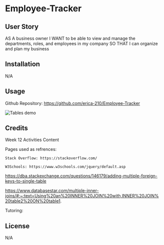# Employee-Tracker


## User Story

AS A business owner
I WANT to be able to view and manage the departments, roles, and employees in my company
SO THAT I can organize and plan my business

## Installation

N/A

## Usage

Github Repository: https://github.com/erica-210/Employee-Tracker

![Tables demo]()


## Credits

Week 12 Activities Content

Pages used as refrences:

    Stack Overflow: https://stackoverflow.com/

    W3Schools: https://www.w3schools.com/jquery/default.asp

https://dba.stackexchange.com/questions/146179/adding-multiple-foreign-keys-to-single-table

https://www.databasestar.com/multiple-inner-joins/#:~:text=Using%20an%20INNER%20JOIN%20with,INNER%20JOIN%20table2%20ON%20table1.
    

Tutoring:

    

## License

N/A
